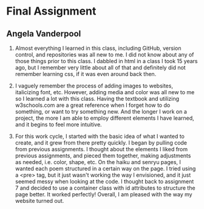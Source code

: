 # Final Assignment
## Angela Vanderpool

1. Almost everything I learned in this class, including GitHub, version control, and repositories was all new to me. I did not know about any of those things prior to this class. I dabbled in html in a class I took 15 years ago, but I remember very little about all of that and definitely did not remember learning css, if it was even around back then.

2. I vaguely remember the process of adding images to websites, italicizing font, etc. However, adding media and color was all new to me so I learned a lot with this class. Having the textbook and utilizing w3schools.com are a great reference when I forget how to do something, or want to try something new. And the longer I work on a project, the more I am able to employ different elements I have learned, and it begins to feel more intuitive.

3. For this work cycle, I started with the basic idea of what I wanted to create, and it grew from there pretty quickly. I began by pulling code from previous assignments. I thought about the elements I liked from previous assignments, and pieced them together, making adjustments as needed, i.e. color, shape, etc. On the haiku and senryu pages, I wanted each poem structured in a certain way on the page. I tried using a \<pre\> tag, but it just wasn't working the way I envisioned, and it just seemed messy when looking at the code. I thought back to assignment 7 and decided to use a container class with id attributes to structure the page better. It worked perfectly! Overall, I am pleased with the way my website turned out.
